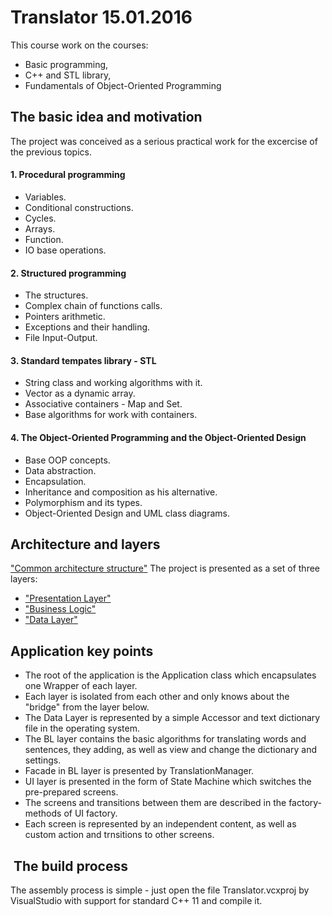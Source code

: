 # Translator 15.01.2016

This course work on the courses:
- Basic programming,
- C++ and STL library,
- Fundamentals of Object-Oriented Programming

## The basic idea and motivation

The project was conceived as a serious practical work for the excercise of the previous topics.

#### 1. Procedural programming
 * Variables. 
 * Conditional constructions. 
 * Cycles. 
 * Arrays. 
 * Function. 
 * IO base operations.
 
#### 2. Structured programming
 - The structures.
 - Complex chain of functions calls.
 - Pointers arithmetic.
 - Exceptions and their handling.
 - File Input-Output.
 
#### 3. Standard tempates library - STL
 - String class and working algorithms with it.
 - Vector as a dynamic array.
 - Associative containers - Map and Set.
 - Base algorithms for work with containers.
 
#### 4. The Object-Oriented Programming and the Object-Oriented Design
 - Base OOP concepts.
 - Data abstraction.
 - Encapsulation.
 - Inheritance and composition as his alternative.
 - Polymorphism and its types.
 - Object-Oriented Design and UML class diagrams.

## Architecture and layers
["Common architecture structure"](https://github.com/TankaMelnyk/C_plus_plus_Translator_Course_Work/blob/master/Classes_diag.png)
 The project is presented as a set of three layers:
* ["Presentation Layer"](https://github.com/TankaMelnyk/C_plus_plus_Translator_Course_Work/blob/master/ui_layer.png)
* ["Business Logic"](https://github.com/TankaMelnyk/C_plus_plus_Translator_Course_Work/blob/master/bl_layer.png)
* ["Data Layer"](https://github.com/TankaMelnyk/C_plus_plus_Translator_Course_Work/blob/master/dl_layer.png)

## Application key points
- The root of the application is the Application class which encapsulates one Wrapper of each layer.
- Each layer is isolated from each other and only knows about the "bridge" from the layer below.
- The Data Layer is represented by a simple Accessor and text dictionary file in the operating system.
- The BL layer contains the basic algorithms for translating words and sentences, they adding, as well as view and change the dictionary and settings.
- Facade in BL layer is presented by TranslationManager.
- UI layer is presented in the form of State Machine which switches the pre-prepared screens.
- The screens and transitions between them are described in the factory-methods of UI factory.
- Each screen is represented by an independent content, as well as custom action and trnsitions to other screens.

##  The build process
The assembly process is simple - just open the file Translator.vcxproj by VisualStudio with support for standard C++ 11 and compile it.
